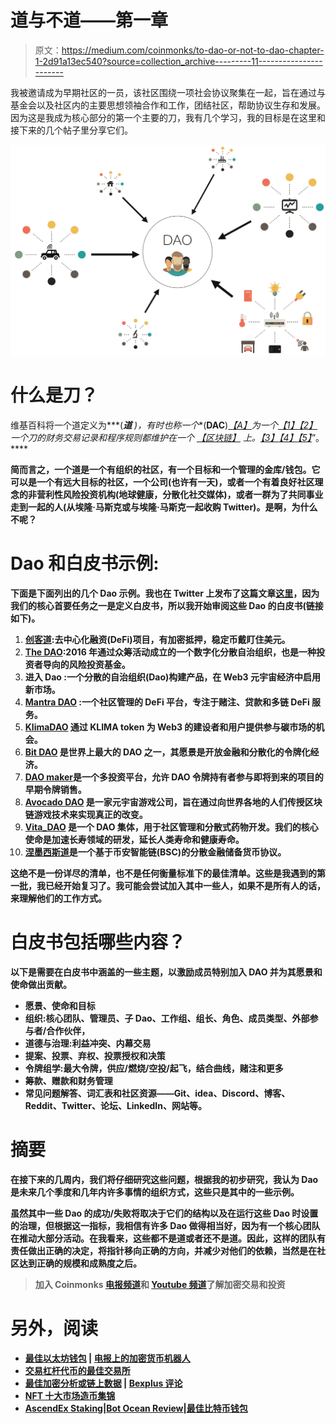 # 道与不道——第一章

> 原文：<https://medium.com/coinmonks/to-dao-or-not-to-dao-chapter-1-2d91a13ec540?source=collection_archive---------11----------------------->

我被邀请成为早期社区的一员，该社区围绕一项社会协议聚集在一起，旨在通过与基金会以及社区内的主要思想领袖合作和工作，团结社区，帮助协议生存和发展。因为这是我成为核心部分的第一个主要的刀，我有几个学习，我的目标是在这里和接下来的几个帖子里分享它们。

![](img/138622b117ef9b323b2d6073ad9c18df.png)

# 什么是刀？

维基百科将一个道定义为***(****道*** *)，有时也称一个***(****DAC****)*[*【A】*](https://en.wikipedia.org/wiki/Decentralized_autonomous_organization#cite_note-1)*为一个*[*【1】*](https://en.wikipedia.org/wiki/Decentralized_autonomous_organization#cite_note-2)[*【2】*](https://en.wikipedia.org/wiki/Decentralized_autonomous_organization#cite_note-3)*一个刀的财务交易记录和程序规则都维护在一个* [*【区块链】*](https://en.wikipedia.org/wiki/Blockchain_(database)) *上。*[*【3】*](https://en.wikipedia.org/wiki/Decentralized_autonomous_organization#cite_note-Vigna20150127-4)[*【4】*](https://en.wikipedia.org/wiki/Decentralized_autonomous_organization#cite_note-Hodson20131120-5)[*【5】*](https://en.wikipedia.org/wiki/Decentralized_autonomous_organization#cite_note-Economist20160521-6)*”。****

**简而言之，一个道是一个有组织的社区，有一个目标和一个管理的金库/钱包。它可以是一个有远大目标的社区，一个公司(也许有一天)，或者一个有着良好社区理念的非营利性风险投资机构(地球健康，分散化社交媒体)，或者一群为了共同事业走到一起的人(从埃隆·马斯克或与埃隆·马斯克一起收购 Twitter)。是啊，为什么不呢？**

# **Dao 和白皮书示例:**

**下面是下面列出的几个 Dao 示例。我也在 Twitter 上发布了这篇文章[这里](https://twitter.com/RandhirHebbar/status/1521953887066148864)，因为我们的核心首要任务之一是定义白皮书，所以我开始审阅这些 Dao 的白皮书(链接如下)。**

1.  **[创客道](https://makerdao.com/da/whitepaper):去中心化融资(DeFi)项目，有加密抵押，稳定币戴盯住美元。**
2.  **[The DAO](https://github.com/the-dao/whitepaper):2016 年通过众筹活动成立的一个数字化分散自治组织，也是一种投资者导向的风险投资基金。**
3.  **进入 Dao :一个分散的自治组织(Dao)构建产品，在 Web3 元宇宙经济中启用新市场。**
4.  **[Mantra DAO](https://assets.website-files.com/60d9b144837ef1233e15648a/61001252d0afd7382562fdc0_MANTRA_DAO_Whitepaper.pdf) :一个社区管理的 DeFi 平台，专注于赌注、贷款和多链 DeFi 服务。**
5.  **[KlimaDAO](https://docs.klimadao.finance) 通过 KLIMA token 为 Web3 的建设者和用户提供参与碳市场的机会。**
6.  **[Bit DAO](https://docs.bitdao.io/litepaper-1/governance-overview) 是世界上最大的 DAO 之一，其愿景是开放金融和分散化的令牌化经济。**
7.  **[DAO maker](https://icodrops.com/wp-content/uploads/2017/09/DAO-Maker-Whitepaper-1.pdf)是一个多投资平台，允许 DAO 令牌持有者参与即将到来的项目的早期令牌销售。**
8.  **[Avocado DAO](https://whitepaper.avocadodao.io) 是一家元宇宙游戏公司，旨在通过向世界各地的人们传授区块链游戏技术来实现真正的改变。**
9.  **[Vita_DAO](https://researchhub.com/paper/1266843/vitadao-whitepaper#paper%20pdf) 是一个 DAO 集体，用于社区管理和分散式药物开发。我们的核心使命是加速长寿领域的研发，延长人类寿命和健康寿命。**
10.  **[涅墨西斯道](https://t.co/9FBrIHqt7F)是一个基于币安智能链(BSC)的分散金融储备货币协议。**

**这绝不是一份详尽的清单，也不是任何衡量标准下的最佳清单。这些是我遇到的第一批，我已经开始复习了。我可能会尝试加入其中一些人，如果不是所有人的话，来理解他们的工作方式。**

# **白皮书包括哪些内容？**

**以下是需要在白皮书中涵盖的一些主题，以激励成员特别加入 DAO 并为其愿景和使命做出贡献。**

*   **愿景、使命和目标**
*   **组织:核心团队、管理员、子 Dao、工作组、组长、角色、成员类型、外部参与者/合作伙伴，**
*   **道德与治理:利益冲突、内幕交易**
*   **提案、投票、弃权、投票授权和决策**
*   **令牌组学:最大令牌，供应/燃烧/空投/起飞，结合曲线，赌注和更多**
*   **筹款、赠款和财务管理**
*   **常见问题解答、词汇表和社区资源——Git、idea、Discord、博客、Reddit、Twitter、论坛、LinkedIn、网站等。**

# **摘要**

**在接下来的几周内，我们将仔细研究这些问题，根据我的初步研究，我认为 Dao 是未来几个季度和几年内许多事情的组织方式，这些只是其中的一些示例。**

**虽然其中一些 Dao 的成功/失败将取决于它们的结构以及在运行这些 Dao 时设置的治理，但根据这一指标，我相信有许多 Dao 做得相当好，因为有一个核心团队在推动大部分活动。在我看来，这些都不是道或者还不是道。因此，这样的团队有责任做出正确的决定，将指针移向正确的方向，并减少对他们的依赖，当然是在社区达到正确的规模和成熟度之后。**

> **加入 Coinmonks [电报频道](https://t.me/coincodecap)和 [Youtube 频道](https://www.youtube.com/c/coinmonks/videos)了解加密交易和投资**

# **另外，阅读**

*   **[最佳以太坊钱包](https://coincodecap.com/best-ethereum-wallets) | [电报上的加密货币机器人](https://coincodecap.com/telegram-crypto-bots)**
*   **[交易杠杆代币的最佳交易所](https://coincodecap.com/leveraged-token-exchanges)**
*   **[最佳加密分析或链上数据](https://coincodecap.com/blockchain-analytics) | [Bexplus 评论](https://coincodecap.com/bexplus-review)**
*   **[NFT 十大市场造币集锦](https://coincodecap.com/nft-marketplaces)**
*   **[AscendEx Staking](https://coincodecap.com/ascendex-staking)|[Bot Ocean Review](https://coincodecap.com/bot-ocean-review)|[最佳比特币钱包](https://coincodecap.com/bitcoin-wallets-india)**